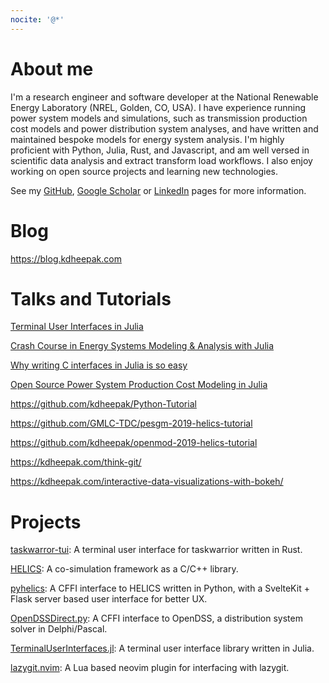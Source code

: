 ```yaml
---
nocite: '@*'
---
```


# About me

I'm a research engineer and software developer at the National Renewable Energy Laboratory (NREL, Golden, CO, USA).
I have experience running power system models and simulations, such as transmission production cost models and power distribution system analyses, and have written and maintained bespoke models for energy system analysis.
I'm highly proficient with Python, Julia, Rust, and Javascript, and am well versed in scientific data analysis and extract transform load workflows. I also enjoy working on open source projects and learning new technologies.

See my [GitHub](https://github.com/kdheepak), [Google Scholar](https://scholar.google.com/citations?user=nIXeaL0AAAAJ&hl=en) or [LinkedIn](https://www.linkedin.com/in/dheepak-krishnamurthy/) pages for more information.

# Blog

<https://blog.kdheepak.com>

# Talks and Tutorials

[Terminal User Interfaces in Julia](https://www.youtube.com/watch?v=-TASx67pphw)

[Crash Course in Energy Systems Modeling & Analysis with Julia](https://www.youtube.com/watch?v=kQNOG4tGJdg)

[Why writing C interfaces in Julia is so easy](https://www.youtube.com/watch?v=ez-KVi0leOw)

[Open Source Power System Production Cost Modeling in Julia](https://www.youtube.com/watch?v=1TipY6g9IzE)

<https://github.com/kdheepak/Python-Tutorial>

<https://github.com/GMLC-TDC/pesgm-2019-helics-tutorial>

<https://github.com/kdheepak/openmod-2019-helics-tutorial>

<https://kdheepak.com/think-git/>

<https://kdheepak.com/interactive-data-visualizations-with-bokeh/>

# Projects

[taskwarror-tui](https://github.com/kdheepak/taskwarrior-tui): A terminal user interface for taskwarrior written in Rust.

[HELICS](https://github.com/GMLC-TDC/HELICS): A co-simulation framework as a C/C++ library.

[pyhelics](https://github.com/GMLC-TDC/pyhelics): A CFFI interface to HELICS written in Python, with a SvelteKit + Flask server based user interface for better UX.

[OpenDSSDirect.py](https://github.com/dss-extensions/OpenDSSDirect.py): A CFFI interface to OpenDSS, a distribution system solver in
Delphi/Pascal.

[TerminalUserInterfaces.jl](https://github.com/kdheepak/TerminalUserInterfaces.jl): A terminal user interface library written in Julia.

[lazygit.nvim](https://github.com/kdheepak/lazygit.nvim): A Lua based neovim plugin for interfacing with lazygit.
